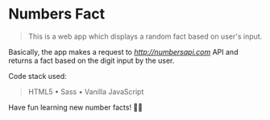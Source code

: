 # Numbers Fact

>This is a web app which displays a random fact based on user's input.

Basically, the app makes a request to *http://numbersapi.com* API and returns a fact based on the digit input by the user.

Code stack used:
> HTML5 •
> Sass •
> Vanilla JavaScript 

Have fun learning new number facts! 🤗💓

